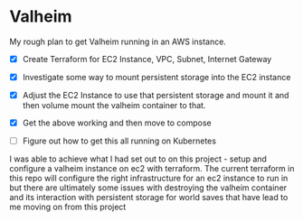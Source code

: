 # Valheim

My rough plan to get Valheim running in an AWS instance.

- [x]  Create Terraform for EC2 Instance, VPC, Subnet, Internet Gateway
- [x]  Investigate some way to mount persistent storage into the EC2 instance
- [x]  Adjust the EC2 Instance to use that persistent storage and mount it and then volume mount the valheim container to that.
- [x]  Get the above working and then move to compose
- [ ]  Figure out how to get this all running on Kubernetes


I was able to achieve what I had set out to on this project - setup and configure a valheim instance on ec2 with terraform. The current terraform in this repo will configure the right infrastructure for an ec2 instance to run in but there are ultimately some issues with destroying the valheim container and its interaction with persistent storage for world saves that have lead to me moving on from this project